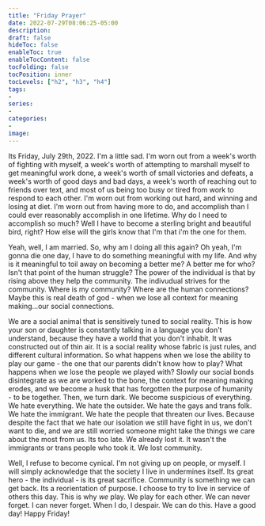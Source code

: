 ```yaml
---
title: "Friday Prayer"
date: 2022-07-29T08:06:25-05:00
description:
draft: false
hideToc: false
enableToc: true
enableTocContent: false
tocFolding: false
tocPosition: inner
tocLevels: ["h2", "h3", "h4"]
tags:
-
series:
-
categories:
-
image:
---
```

Its Friday, July 29th, 2022.  I'm a little sad.  I'm worn out from a week's worth of fighting with myself, a week's worth of attempting to marshall myself to get meaningful work done, a week's worth of small victories and defeats, a week's worth of good days and bad days, a week's worth of reaching out to friends over text, and most of us being too busy or tired from work to respond to each other.  I'm worn out from working out hard, and winning and losing at diet.  I'm worn out from having more to do, and accomplish than I could ever reasonably accomplish in one lifetime.   Why do I need to accomplish so much?  Well I have to become a sterling bright and beautiful bird, right?  How else will the girls know that I'm that i'm the one for them.
 
Yeah, well, I am married.  So, why am I doing all this again?  Oh yeah, I'm gonna die one day, I have to do something meaningful with my life.  And why is it meaningful to toil away on becoming a better me?  A better me for who? Isn't that point of the human struggle?  The power of the individual is that by rising above they help the community.  The indivudual strives for the community.  Where is my community?  Where are the human connections?  Maybe this is real death of god - when we lose all context for meaning making...our social connections.  

We are a social animal that is sensitively tuned to social reality.  This is how your son or daughter is constantly talking in a language you don't understand, because they have a world that you don't inhabit.  It was constructed out of thin air.  It is a social reality whose fabric is just rules, and different cultural information. So what happens when we lose the ability to play our game - the one that our parents didn't know how to play?  What happens when we lose the people we played with? Slowly our social bonds disintegrate as we are worked to the bone, the context for meaning making erodes, and we become a husk that has forgotten the purpose of humanity - to be together.  Then, we turn dark.  We become suspicious of everything.  We hate everything.  We hate the outsider.  We hate the gays and trans folk.  We hate the immigrant.  We hate the people that threaten our lives.  Because despite the fact that we hate our isolation we still have fight in us, we don't want to die, and we are still worried someone might take the things we care about the most from us.  Its too late.  We already lost it. It wasn't the immigrants or trans people who took it.  We lost community. 

Well, I refuse to become cynical.  I'm not giving up on people, or myself.  I will simply acknowledge that the society I live in undermines itself.  Its great hero - the individual - is its great sacrifice.  Community is something we can get back.  Its a reorientation of purpose.  I choose to try to live in service of others this day. This is why *we* play.  We play for each other.  We can never forget.  I can never forget.  When I do, I despair. We can do this.  Have a good day!  Happy Friday!